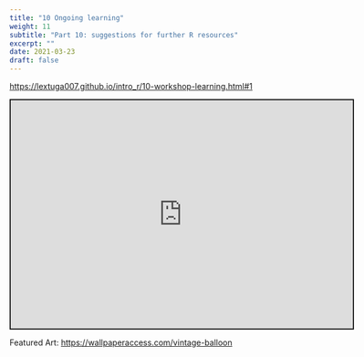 ```yaml
---
title: "10 Ongoing learning"
weight: 11
subtitle: "Part 10: suggestions for further R resources"
excerpt: ""
date: 2021-03-23
draft: false
---
```


https://lextuga007.github.io/intro_r/10-workshop-learning.html#1

<iframe src="https://lextuga007.github.io/intro_r/10-workshop-learning.html#1" width="600" height="400" style="border:2px solid currentColor;" loading="lazy" allowfullscreen></iframe> <script>fitvids('.shareagain', {players: 'iframe'});</script>

Featured Art: https://wallpaperaccess.com/vintage-balloon
